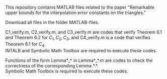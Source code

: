 This repository contains MATLAB files related to the paper "Remarkable upper bounds for the interpolation error constants on the triangles." 

Download all files in the folder MATLAB-files.

C1_verify.m, C2_verify.m, and C3_verify.m are codes that verify Theorem 6.1 and Theorem 6.2 for $C_1, C_2, C_3$, and C4_verify.m is a code that verifies Theorem 6.1 for $C_4$.  
INTALB and Symbolic Math Toolbox are required to execute these codes.

Functions of the form Lemma\*\_\* in Lemma\*\_\*.m are codes to check the correctness of the corresponding Lemma \*.\*.  
Symbolic Math Toolbox is required to execute these codes.
